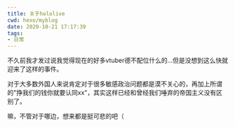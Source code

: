 ```yaml
---
title: 关于hololive
cwd: hexo/myblog
date: 2020-10-21 17:17:39
tags:
- 日常
---
```


不久前我才发过说我觉得现在的好多vtuber德不配位什么的...但是没想到这么快就迎来了这样的事件。

对于大多数外国人来说肯定对于很多敏感政治问题都是漠不关心的，再加上所谓的"挣我们的钱你就要认同xx"，其实这样已经和曾经我们唾弃的帝国主义没有区别了。

嘛，不管对于哪边，想来都是挺可悲的吧（


